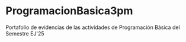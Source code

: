 # ProgramacionBasica3pm
Portafolio de evidencias de las actividades de Programación Básica del Semestre EJ'25

